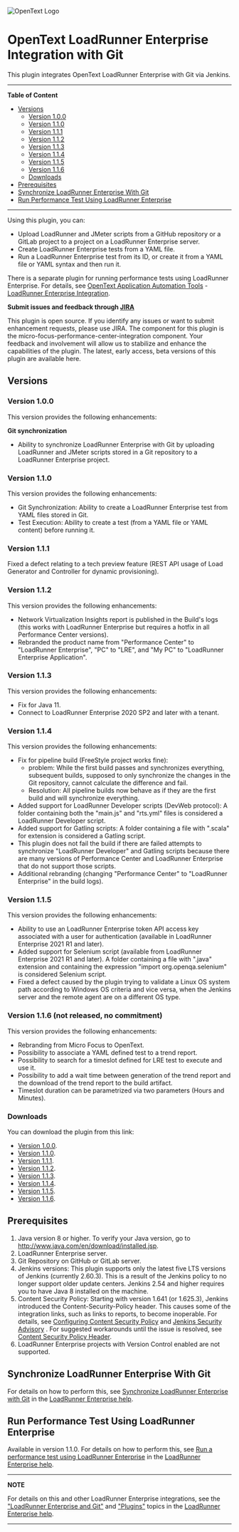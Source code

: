 ![OpenText Logo](https://upload.wikimedia.org/wikipedia/commons/1/1b/OpenText_logo.svg)
# OpenText LoadRunner Enterprise Integration with Git
This plugin integrates OpenText LoadRunner Enterprise with Git via Jenkins.

---
**Table of Content**

  * [Versions](#versions)
    + [Version 1.0.0](#version-100)
    + [Version 1.1.0](#version-110)
    + [Version 1.1.1](#version-111)
    + [Version 1.1.2](#version-112)
    + [Version 1.1.3](#version-113)
    + [Version 1.1.4](#version-114)
    + [Version 1.1.5](#version-115)
    + [Version 1.1.6](#version-116)
    + [Downloads](#downloads)
  * [Prerequisites](#prerequisites)
  * [Synchronize LoadRunner Enterprise With Git](#synchronize-loadrunner-enterprise-with-git)
  * [Run Performance Test Using LoadRunner Enterprise](#run-performance-test-using-loadrunner-enterprise)

---
  
Using this plugin, you can:
- Upload LoadRunner and JMeter scripts from a GitHub repository or a GitLab project to a project on a LoadRunner Enterprise server.
- Create LoadRunner Enterprise tests from a YAML file.
- Run a LoadRunner Enterprise test from its ID, or create it from a YAML file or YAML syntax and then run it.

There is a separate plugin for running performance tests using LoadRunner Enterprise. For details, see [OpenText Application Automation Tools](https://wiki.jenkins.io/display/JENKINS/Micro+Focus+Application+Automation+Tools) - [LoadRunner Enterprise Integration](https://wiki.jenkins.io/display/JENKINS/Performance+Center+Integration).

**Submit issues and feedback through [JIRA](https://issues.jenkins-ci.org/browse/JENKINS-36795?jql=project%20%3D%20JENKINS%20AND%20component%20%3D%20micro-focus-performance-center-integration)**

This plugin is open source. If you identify any issues or want to submit enhancement requests, please use JIRA. The component for this plugin is the micro-focus-performance-center-integration component. Your feedback and involvement will allow us to stabilize and enhance the capabilities of the plugin. The latest, early access, beta versions of this plugin are available here. 
## Versions

### Version 1.0.0
This version provides the following enhancements:

**Git synchronization**

- Ability to synchronize LoadRunner Enterprise with Git by uploading LoadRunner and JMeter scripts stored in a Git repository to a LoadRunner Enterprise project.

### Version 1.1.0
This version provides the following enhancements:
- Git Synchronization: Ability to create a LoadRunner Enterprise test from YAML files stored in Git.
- Test Execution: Ability to create a test (from a YAML file or YAML content) before running it.

### Version 1.1.1
Fixed a defect relating to a tech preview feature (REST API usage of Load Generator and Controller for dynamic provisioning).

### Version 1.1.2
This version provides the following enhancements:
- Network Virtualization Insights report is published in the Build's logs (this works with LoadRunner Enterprise but requires a hotfix in all Performance Center versions).
- Rebranded the product name from "Performance Center" to "LoadRunner Enterprise", "PC" to "LRE", and "My PC" to "LoadRunner Enterprise Application".

### Version 1.1.3
This version provides the following enhancements:
- Fix for Java 11.
- Connect to LoadRunner Enterprise 2020 SP2 and later with a tenant.

### Version 1.1.4
This version provides the following enhancements:
- Fix for pipeline build (FreeStyle project works fine): 
  - problem: While the first build passes and synchronizes everything, subsequent builds, supposed to only synchronize the changes in the Git repository, cannot calculate the difference and fail.
  - Resolution: All pipeline builds now behave as if they are the first build and will synchronize everything.
- Added support for LoadRunner Developer scripts (DevWeb protocol): A folder containing both the "main.js" and "rts.yml" files is considered a LoadRunner Developer script.
- Added support for Gatling scripts: A folder containing a file with ".scala" for extension is considered a Gatling script.
- This plugin does not fail the build if there are failed attempts to synchronize "LoadRunner Developer" and Gatling scripts because there are many versions of Performance Center and LoadRunner Enterprise that do not support those scripts.
- Additional rebranding (changing "Performance Center" to "LoadRunner Enterprise" in the build logs).

### Version 1.1.5
This version provides the following enhancements:
- Ability to use an LoadRunner Enterprise token API access key associated with a user for authentication (available in LoadRunner Enterprise 2021 R1 and later).
- Added support for Selenium script (available from LoadRunner Enterprise 2021 R1 and later). A folder containing a file with ".java" extension and containing the expression "import org.openqa.selenium" is considered Selenium script.
- Fixed a defect caused by the plugin trying to validate a Linux OS system path according to Windows OS criteria and vice versa, when the Jenkins server and the remote agent are on a different OS type.

### Version 1.1.6 (not released, no commitment)
This version provides the following enhancements:
- Rebranding from Micro Focus to OpenText.
- Possibility to associate a YAML defined test to a trend report.
- Possibility to search for a timeslot defined for LRE test to execute and use it.
- Possibility to add a wait time between generation of the trend report and the download of the trend report to the build artifact.
- Timeslot duration can be parametrized via two parameters (Hours and Minutes).

### Downloads
You can download the plugin from this link:

- [Version 1.0.0](https://repo.jenkins-ci.org/releases/org/jenkins-ci/plugins/micro-focus-performance-center-integration/1.0.0/micro-focus-performance-center-integration-1.0.0.hpi).
- [Version 1.1.0](https://repo.jenkins-ci.org/releases/org/jenkins-ci/plugins/micro-focus-performance-center-integration/1.1.0/micro-focus-performance-center-integration-1.1.0.hpi).
- [Version 1.1.1](https://repo.jenkins-ci.org/releases/org/jenkins-ci/plugins/micro-focus-performance-center-integration/1.1.1/micro-focus-performance-center-integration-1.1.1.hpi).
- [Version 1.1.2](https://repo.jenkins-ci.org/releases/org/jenkins-ci/plugins/micro-focus-performance-center-integration/1.1.2/micro-focus-performance-center-integration-1.1.2.hpi).
- [Version 1.1.3](https://repo.jenkins-ci.org/releases/org/jenkins-ci/plugins/micro-focus-performance-center-integration/1.1.3/micro-focus-performance-center-integration-1.1.3.hpi).
- [Version 1.1.4](https://repo.jenkins-ci.org/releases/org/jenkins-ci/plugins/micro-focus-performance-center-integration/1.1.4/micro-focus-performance-center-integration-1.1.4.hpi).
- [Version 1.1.5](https://repo.jenkins-ci.org/releases/org/jenkins-ci/plugins/micro-focus-performance-center-integration/1.1.5/micro-focus-performance-center-integration-1.1.5.hpi).
- [Version 1.1.6](https://repo.jenkins-ci.org/releases/org/jenkins-ci/plugins/micro-focus-performance-center-integration/1.1.6/micro-focus-performance-center-integration-1.1.6.hpi).

## Prerequisites
1. Java version 8 or higher. To verify your Java version, go to http://www.java.com/en/download/installed.jsp.
2. LoadRunner Enterprise server.
3. Git Repository on GitHub or GitLab server.
4. Jenkins versions: This plugin supports only the latest five LTS versions of Jenkins (currently 2.60.3). This is a result of the Jenkins policy to no longer support older update centers. Jenkins 2.54 and higher requires you to have Java 8 installed on the machine.
5. Content Security Policy: Starting with version 1.641 (or 1.625.3), Jenkins introduced the Content-Security-Policy header. This causes some of the integration links, such as links to reports, to become inoperable. For details, see [Configuring Content Security Policy](https://wiki.jenkins.io/display/JENKINS/Configuring+Content+Security+Policy) and [Jenkins Security Advisory](https://jenkins.io/security/advisory/2015-12-09/) . For suggested workarounds until the issue is resolved, see [Content Security Policy Header](https://wiki.jenkins.io/display/JENKINS/Micro+Focus+Application+Automation+Tools#MicroFocusApplicationAutomationTools-ContentSecurityPolicyHeader).
6. LoadRunner Enterprise projects with Version Control enabled are not supported.

## Synchronize LoadRunner Enterprise With Git
For details on how to perform this, see [Synchronize LoadRunner Enterprise with Git](https://admhelp.microfocus.com/pc/en/latest/online_help/Content/PC/Sync_PC_with_Git.htm) in the [LoadRunner Enterprise help](https://admhelp.microfocus.com/lre).

## Run Performance Test Using LoadRunner Enterprise
Available in version 1.1.0. For details on how to perform this, see [Run a performance test using LoadRunner Enterprise](https://admhelp.microfocus.com/pc/en/latest/online_help/Content/PC/Run_test_using_PC.htm) in the [LoadRunner Enterprise help](https://admhelp.microfocus.com/lre).

---
**NOTE** 

For details on this and other LoadRunner Enterprise integrations, see the ["LoadRunner Enterprise and Git"](https://admhelp.microfocus.com/pc/en/latest/online_help/Content/PC/Git-integration.htm) and ["Plugins"](https://admhelp.microfocus.com/pc/en/latest/online_help/Content/PC/Performance-Center-Plugins.htm) topics in the [LoadRunner Enterprise help](https://admhelp.microfocus.com/lre).

---